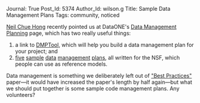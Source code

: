 Journal: True
Post_Id: 5374
Author_Id: wilson.g
Title: Sample Data Management Plans
Tags: community, noticed

<p><a href="http://www.epcc.ed.ac.uk/about-us/staff/chue-hong-neil/">Neil Chue Hong</a> recently pointed us at DataONE's <a href="http://www.dataone.org/data-management-planning">Data Management Planning</a> page, which has two really useful things:</p>
<ol>
  <li>a link to <a href="https://dmp.cdlib.org/">DMPTool</a>, which will help you build a data management plan for your project; and</li>
  <li>
    <a href="http://www.dataone.org/sites/all/documents/DMP_MaunaLoa_Formatted.pdf">five</a>
    <a href="http://www.dataone.org/sites/all/documents/DMP_Hydrologic_Formatted.pdf">sample</a>
    <a href="http://www.dataone.org/sites/all/documents/DMP_HDFMap_Formatted.pdf">data</a>
    <a href="http://www.dataone.org/sites/all/documents/DMP_NutNet_Formatted.pdf">management</a>
    <a href="http://www.dataone.org/sites/all/documents/DMP_Copepod_Formatted.pdf">plans</a>,
    all written for the NSF,
    which people can use as reference models.
  </li>
</ol>
<p>Data management is something we deliberately left out of <a href="{{root_path}}/blog/2012/10/best-practices-for-scientific-computing.html">"Best Practices"</a> paper&mdash;it would have increased the paper's length by half again&mdash;but what we should put together is some sample code management plans.  Any volunteers?</p>
